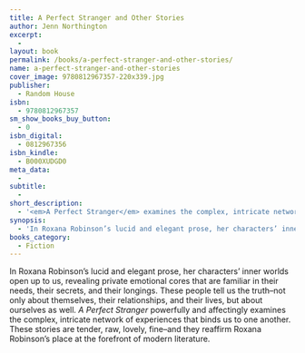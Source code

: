 ```yaml
---
title: A Perfect Stranger and Other Stories
author: Jenn Northington
excerpt:
  - 
layout: book
permalink: /books/a-perfect-stranger-and-other-stories/
name: a-perfect-stranger-and-other-stories
cover_image: 9780812967357-220x339.jpg
publisher:
  - Random House
isbn:
  - 9780812967357
sm_show_books_buy_button:
  - 0
isbn_digital:
  - 0812967356
isbn_kindle:
  - B000XUDGD0
meta_data:
  - 
subtitle:
  - 
short_description:
  - '<em>A Perfect Stranger</em> examines the complex, intricate network of experiences that binds us to one another.'
synopsis:
  - 'In Roxana Robinson’s lucid and elegant prose, her characters’ inner worlds open up to us, revealing private emotional cores that are familiar in their needs, their secrets, and their longings. These people tell us the truth–not only about themselves, their relationships, and their lives, but about ourselves as well. <em>A Perfect Stranger</em> powerfully and affectingly examines the complex, intricate network of experiences that binds us to one another. These stories are tender, raw, lovely, fine–and they reaffirm Roxana Robinson’s place at the forefront of modern literature.'
books_category:
  - Fiction
---
```

In Roxana Robinson’s lucid and elegant prose, her characters’ inner worlds open up to us, revealing private emotional cores that are familiar in their needs, their secrets, and their longings. These people tell us the truth–not only about themselves, their relationships, and their lives, but about ourselves as well. *A Perfect Stranger* powerfully and affectingly examines the complex, intricate network of experiences that binds us to one another. These stories are tender, raw, lovely, fine–and they reaffirm Roxana Robinson’s place at the forefront of modern literature.